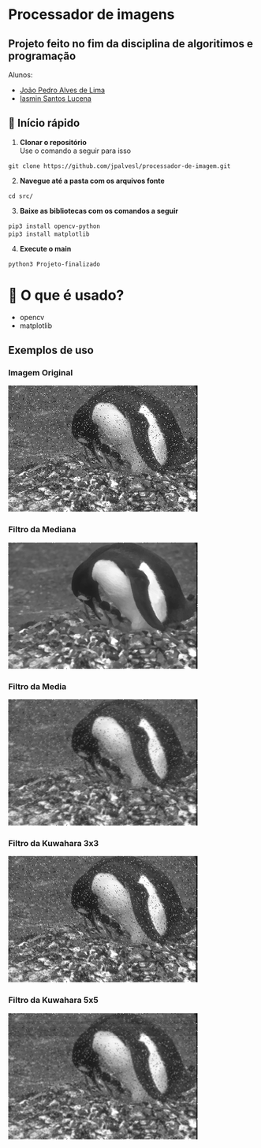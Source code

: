 # Processador de imagens
## Projeto feito no fim da disciplina de algoritimos e programação
Alunos:
- [João Pedro Alves de Lima](https://github.com/jpalvesl)
- [Iasmin Santos Lucena](https://github.com/iasminsantosx)

## 🚀 Início rápido

1. **Clonar o repositório**  
  Use o comando a seguir para isso
```shell
git clone https://github.com/jpalvesl/processador-de-imagem.git
```

2. **Navegue até a pasta com os arquivos fonte**  
  ```shell
  cd src/
  ```

3. **Baixe as bibliotecas com os comandos a seguir**  
  ```shell
  pip3 install opencv-python
  pip3 install matplotlib
  ```

4. **Execute o main** 
  ```shell
  python3 Projeto-finalizado
  ```

# 🧐 O que é usado?
- opencv
- matplotlib

## Exemplos de uso
### Imagem Original
  <img src="assets/penguin.png">

### Filtro da Mediana 
  <img src="assets/penguin-median.png">

### Filtro da Media 
  <img src="assets/penguin-mean.png">

### Filtro da Kuwahara 3x3
  <img src="assets/kuwahara3.png">

### Filtro da Kuwahara 5x5
  <img src="assets/kuwahara5.png">
